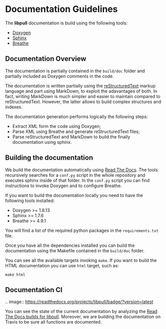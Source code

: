 # Documentation Guidelines

The **libpull** documentation is build using the following tools:

- [Doxygen](http://www.stack.nl/~dimitri/doxygen/)
- [Sphinx](http://www.sphinx-doc.org/en/master/)
- [Breathe](https://github.com/michaeljones/breathe)

## Documentation Overview

The documentation is partially contained in the `build/doc` folder
and partially included as Doxygen comments in the code.

The documentation is written partially using the [reStructuredText](http://docutils.sourceforge.net/rst.html)
markup language and part using MarkDown, to exploit the adavantages
of both. In fact, writing MarkDown is much simpler and easier to maintain
compared to reStructuredText. However, the latter allows to build
complex structures and indexes.

The documentation generation performs logically the following steps:

- Extract XML form the code using Doxygen;
- Parse XML using Breathe and generate reStructuredText files;
- Parse reStructuredText and MarkDown to build the finally documentation using
  sphinx.

## Building the documentation

We build the documentation automatically using [Read The Docs](https://readthedocs.org).
The tools recursively searches for a `conf.py` script in the whole repository
and executes sphinx inside of that folder. In the `conf.py` script you can
find instructions to invoke Doxygen and to configure Breathe.

If you want to build the documentation locally you need to have the following
tools installed:

- Doxygen >= 1.8.13
- Sphinx >= 1.7.6
- Breathe >= 4.9.1

You will find a list of the required python packages in the
`requirements.txt` file.

Once you have all the dependencies installed you can build the documentation
using the Makefile contained in the `build/doc` folder.

You can see all the available targets invoking `make`. If you want to build
the HTML documentation you can use `html` target, such as:

```
make html
```

## Documentation CI

.. image:: https://readthedocs.org/projects/libpull/badge/?version=latest

You can see the state of the current documentation by analyzing the
[Read The Docs builds for libpull](https://readthedocs.org/projects/libpull/).
Moreover, we are building the documentation on Travis to be sure all functions
are documented.

